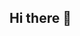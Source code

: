 ## Hi there 👋

<!--
**Otaviocr2008/Otaviocr2008** is a ✨ _special_ ✨ repository because its `README.md` (this file) appears on your GitHub profile.

Here are some ideas to get you started:

- - 🔭 I’m currently working on ... gaming 🏆
- 🌱 I’m currently learning ... Studying in high school 🏘
- 👯 I’m looking to collaborate on ... Studies 📚✏
- 🤔 I’m looking for help with ...Create the games 🎮
- 💬 Ask me about ... I like to play and watch 💻📺
- 📫 How to reach me: ... I'm not one to talk, I like to be alone 👍
- 😄 Pronouns: ... Otavio Cesar Ribeiro 💪
- ⚡ Fun fact: ...I don't talk much, I like games, staying at home 🏠🌝
-->

